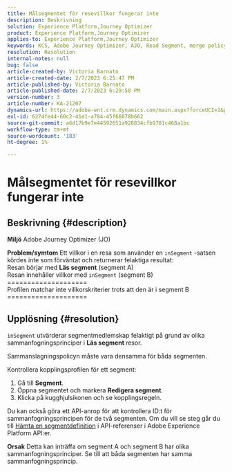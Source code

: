 ```yaml
---
title: Målsegmentet för resevillkor fungerar inte
description: Beskrivning
solution: Experience Platform,Journey Optimizer
product: Experience Platform,Journey Optimizer
applies-to: Experience Platform,Journey Optimizer
keywords: KCS, Adobe Journey Optimizer, AJO, Read Segment, merge policy, inSegment-sats
resolution: Resolution
internal-notes: null
bug: false
article-created-by: Victoria Barnato
article-created-date: 2/7/2023 6:25:47 PM
article-published-by: Victoria Barnato
article-published-date: 2/7/2023 6:29:50 PM
version-number: 3
article-number: KA-21207
dynamics-url: https://adobe-ent.crm.dynamics.com/main.aspx?forceUCI=1&pagetype=entityrecord&etn=knowledgearticle&id=b8c3cbd1-14a7-ed11-aad1-6045bd0065f9
exl-id: 6274fe44-60c2-41e1-a784-45f66078b662
source-git-commit: a6d17b9e7e44592651a928834cfb9781c468a1bc
workflow-type: tm+mt
source-wordcount: '183'
ht-degree: 1%

---
```


# Målsegmentet för resevillkor fungerar inte

## Beskrivning {#description}

<b>Miljö</b>
Adobe Journey Optimizer (JO)


<b>Problem/symtom</b>
Ett villkor i en resa som använder en `inSegment` -satsen kördes inte som förväntat och returnerar felaktiga resultat:
<br>Resan börjar med <b>Läs segment</b> (segment A)
<br>Resan innehåller villkor med `inSegment` (segment B)
<br>====================
<br>Profilen matchar inte villkorskriterier trots att den är i segment B
<br>====================

## Upplösning {#resolution}


`inSegment` utvärderar segmentmedlemskap felaktigt på grund av olika sammanfogningsprinciper i <b>Läs segment </b>resor.

Sammanslagningspolicyn måste vara densamma för båda segmenten.

Kontrollera kopplingsprofilen för ett segment:

1. Gå till <b>Segment</b>.
2. Öppna segmentet och markera <b>Redigera segment</b>.
3. Klicka på kugghjulsikonen och se kopplingsregeln.


Du kan också göra ett API-anrop för att kontrollera ID:t för sammanfogningsprincipen för de två segmenten. Om du vill se steg går du till [Hämta en segmentdefinition](https://developer.adobe.com/experience-platform-apis/references/segmentation/#tag/Segment-definitions/operation/retrieveSegmentDefinitionById) i API-referenser i Adobe Experience Platform API:er.


<b>Orsak</b>
Detta kan inträffa om segment A och segment B har olika sammanfogningsprinciper. Se till att båda segmenten har samma sammanfogningsprincip.
